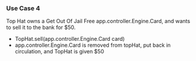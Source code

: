 ### Use Case 4
Top Hat owns a Get Out Of Jail Free app.controller.Engine.Card, and wants to sell it to the bank for $50.
- TopHat.sell(app.controller.Engine.Card card)
- app.controller.Engine.Card is removed from topHat, put back in circulation, and TopHat is given $50
